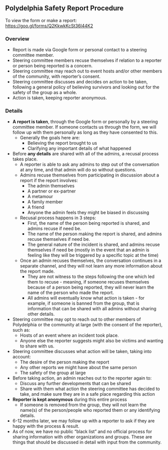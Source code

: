## Polydelphia Safety Report Procedure

To view the form or make a report: https://goo.gl/forms/Q2KkwkKcSt36l44K2

### Overview

- Report is made via Google form or personal contact to a steering committee member.
- Steering committee members recuse themselves if relation to a reporter or person being reported is a concern.
- Steering committee may reach out to  event hosts and/or other members of the community, with reporter’s consent.
- Steering committee discusses and decides on action to be taken, following a general policy of believing survivors and looking out for the safety of the group as a whole.
- Action is taken, keeping reporter anonymous.

### Details

- **A report is taken**, through the Google form or personally by a steering committee member. If someone contacts us through the form, we will follow up with them personally as long as they have consented to this.
    - Generally the goals here are:
        - Believing the report brought to us
        - Clarifying any important details of what happened
- Before **any details** are shared with all of the admins, a recusal process takes place.
    - A reporter is able to ask any admins to step out of the conversation at any time, and that admin will do so without questions.
    - Admins recuse themselves from participating in discussion about a report if the report involves:
        - The admin themselves
        - A partner or ex-partner
        - A metamour
        - A family member
        - A friend
        - Anyone the admin feels they might be biased in discussing
    - Recusal process happens in 3 steps:
        - First, the name of the person being reported is shared, and admins recuse if need be.
        - The name of the person making the report is shared, and admins recuse themselves if need be.
        - The general nature of the incident is shared, and admins recuse themselves if need be (mostly in the event that an admin is feeling like they will be triggered by a specific topic at the time)
    - Once an admin recuses themselves, the conversation continues in a separate channel, and they will not learn any more information about the report made.
        - They are not witness to the steps following the one which led them to recuse - meaning, if someone recuses themselves because of a person being reported, they will never learn the name of the person who made the report.
        - All admins will eventually know what action is taken - for example, if someone is banned from the group, that is information that can be shared with all admins without sharing other details.
- Steering committee may opt to reach out to other members of Polydelphia or the community at large (with the consent of the reporter), such as:
    - Hosts of an event where an incident took place.
    - Anyone else the reporter suggests might also be victims and wanting to share with us.
- Steering committee discusses what action will be taken, taking into account:
    - The desire of the person making the report
    - Any other reports we might have about the same person
    - The safety of the group at large
- Before taking action, an admin reaches out to the reporter again to:
    - Discuss any further developments that can be shared
    - Share with them what action the steering committee has decided to take, and make sure they are in a safe place regarding this action
- **Reporter is kept anonymous** during this entire process
    - If someone is removed from the group, they will not learn the name(s) of the person/people who reported them or any identifying details.
- 6-12 months later, we may follow up with a reporter to ask if they are happy with the process & result.
- As of now, we have no public “black list” and no official process for sharing information with other organizations and groups. These are things that should be discussed in detail with input from the community.
